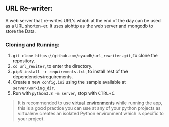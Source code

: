 ## URL Re-writer:
A web server that re-writes URL's which at the end of the day can be used as a URL shorten-er. It uses aiohttp as the web server and mongodb to store the Data.

### Cloning and Running:
1. `git clone https://github.com/eyaadh/url_rewriter.git`, to clone the repository.
2. `cd url_rewiter`, to enter the directory.
3. `pip3 install -r requirements.txt`, to install rest of the dependencies/requirements.
6. Create a new `config.ini` using the sample available at `server/working_dir`.
7. Run with `python3.8 -m server`, stop with <kbd>CTRL</kbd>+<kbd>C</kbd>.
> It is recommended to use [virtual environments](https://docs.python-guide.org/dev/virtualenvs/) while running the app, this is a good practice you can use at any of your python projects as virtualenv creates an isolated Python environment which is specific to your project.
